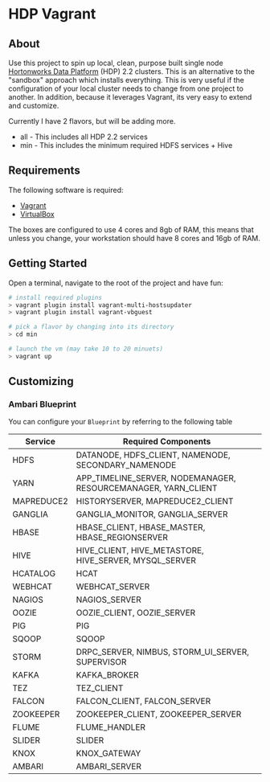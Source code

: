 # HDP Vagrant

## About
Use this project to spin up local, clean, purpose built single node [Hortonworks Data Platform](http://hortonworks.com/hdp/) (HDP) 2.2 clusters.  This is an alternative to the "sandbox" approach which installs everything.  This is very useful if the configuration of your local cluster needs to change from one project to another.  In addition, because it leverages Vagrant, its very easy to extend and customize.

Currently I have 2 flavors, but will be adding more.

* all - This includes all HDP 2.2 services
* min - This includes the minimum required HDFS services + Hive

## Requirements

The following software is required:

* [Vagrant](https://www.vagrantup.com/)
* [VirtualBox](https://www.virtualbox.org/)

The boxes are configured to use 4 cores and 8gb of RAM, this means that unless you change, your workstation should have 8 cores and 16gb of RAM.

## Getting Started

Open a terminal, navigate to the root of the project and have fun:

```bash
# install required plugins
> vagrant plugin install vagrant-multi-hostsupdater
> vagrant plugin install vagrant-vbguest

# pick a flavor by changing into its directory
> cd min

# launch the vm (may take 10 to 20 minuets)
> vagrant up
```

## Customizing



### Ambari Blueprint

You can configure your `Blueprint` by referring to the following table

Service  | Required Components
-------- | ----------
HDFS | DATANODE, HDFS_CLIENT, NAMENODE, SECONDARY_NAMENODE
YARN | APP_TIMELINE_SERVER, NODEMANAGER, RESOURCEMANAGER, YARN_CLIENT
MAPREDUCE2 | HISTORYSERVER, MAPREDUCE2_CLIENT
GANGLIA | GANGLIA_MONITOR, GANGLIA_SERVER
HBASE | HBASE_CLIENT, HBASE_MASTER, HBASE_REGIONSERVER
HIVE | HIVE_CLIENT, HIVE_METASTORE, HIVE_SERVER, MYSQL_SERVER
HCATALOG | HCAT
WEBHCAT | WEBHCAT_SERVER
NAGIOS | NAGIOS_SERVER
OOZIE | OOZIE_CLIENT, OOZIE_SERVER
PIG | PIG
SQOOP | SQOOP
STORM | DRPC_SERVER, NIMBUS, STORM_UI_SERVER, SUPERVISOR
KAFKA | KAFKA_BROKER
TEZ | TEZ_CLIENT
FALCON | FALCON_CLIENT, FALCON_SERVER
ZOOKEEPER | ZOOKEEPER_CLIENT, ZOOKEEPER_SERVER
FLUME | FLUME_HANDLER
SLIDER | SLIDER
KNOX | KNOX_GATEWAY
AMBARI | AMBARI_SERVER

